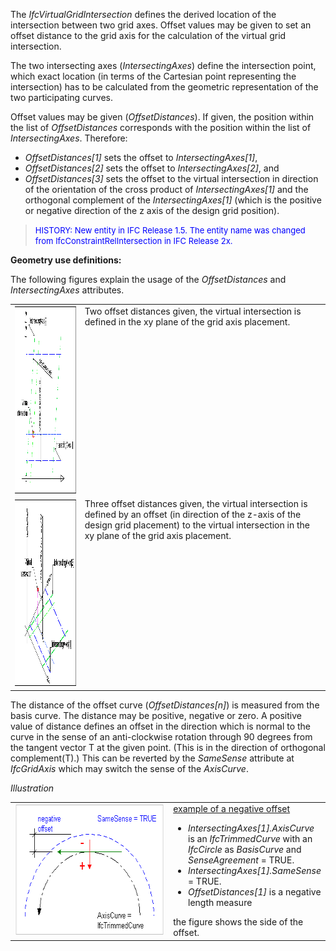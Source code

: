 ﻿The&nbsp;_IfcVirtualGridIntersection_ defines the derived location of the intersection between two grid axes. Offset values may be given to set an offset distance to the grid axis for the calculation of the virtual grid intersection.

The two intersecting axes (_IntersectingAxes_) define the intersection point, which exact location (in terms of the Cartesian point representing the intersection) has to be calculated from the geometric representation of the two participating curves.

Offset values may be given (_OffsetDistances_). If given, the position within the list of _OffsetDistances_ corresponds with the position within the list of _IntersectingAxes_. Therefore:

* _OffsetDistances[1]_ sets the offset to _IntersectingAxes[1]_, 
* _OffsetDistances[2]_ sets the offset to _IntersectingAxes[2]_, and
* _OffsetDistances[3]_ sets the offset to the virtual intersection in direction of the orientation of the cross product of _IntersectingAxes[1]_ and the orthogonal complement of the _IntersectingAxes[1]_ (which is the positive or negative direction of the z axis of the design grid position).

> <font color="#0000ff" size="-1">HISTORY:
New entity in IFC Release 1.5. The entity name was changed from
IfcConstraintRelIntersection in IFC Release 2x.</font>

****Geometry use definitions**:**

The following figures explain the usage of the _OffsetDistances_ and _IntersectingAxes_ attributes.

<table cellpadding="2" cellspacing="2">
  <tbody>
    <tr valign="top">
      <td align="left" valign="top"><a href="drawings/IfcVirtualGridIntersection-Layout1.dwf"><img src="figures/ifcvirtualgridintersection-layout1.gif" alt="2D offsets" border="0" height="300" width="400"></a></td>
      <td align="left" valign="top">Two offset
distances given, the virtual intersection is defined in the xy plane of
the grid axis placement.</td>
    </tr>
    <tr valign="top">
      <td align="left" valign="top"><a href="drawings/IfcVirtualGridIntersection-Layout2.dwf"><img src="figures/ifcvirtualgridintersection-layout2.gif" alt="3D offsets" border="0" height="300" width="400"></a></td>
      <td align="left" valign="top">Three offset
distances given, the virtual intersection is defined by an offset (in
direction of the z-axis of the design grid placement) to the virtual
intersection in the xy plane of the grid axis placement.</td>
    </tr>
  </tbody>
</table>

The distance of the offset curve (_OffsetDistances[n]_) is measured from the basis curve. The distance may be positive, negative or zero. A positive value of distance defines an offset in the direction which is normal to the curve in the sense of an anti-clockwise rotation through 90 degrees from the tangent vector T at the given point. (This is in the direction of orthogonal complement(T).) This can be reverted by the _SameSense_ attribute at _IfcGridAxis_ which may switch the sense of the _AxisCurve_.

_Illustration_

<table cellpadding="2" cellspacing="2">
  <tbody>
    <tr>
      <td align="left" valign="top" width="320"><img src="figures/ifcvirtualgridintersection-offset1.gif" alt="offset direction" border="0" height="211" width="306"></td>
      <td align="left" valign="top"><u>example
of a negative offset</u>
      <ul>
        <li><i>IntersectingAxes[1].AxisCurve</i> is
an <i>IfcTrimmedCurve</i> with an <i>IfcCircle</i>
as <i>BasisCurve</i> and <i>SenseAgreement</i>
= TRUE. </li>
        <li><i>IntersectingAxes[1].SameSense</i> =
TRUE.</li>
        <li><i>OffsetDistances[1]</i> is a negative
length measure</li>
      </ul>
the figure shows the side of the offset.</td>
    </tr>
  </tbody>
</table>